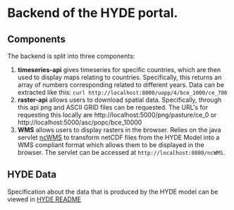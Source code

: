 # Backend of the HYDE portal. 
## Components
The backend is split into three components:
1) **timeseries-api** gives timeseries for specific countries, which are then used to display maps relating to countries. Specifically, this returns an array of numbers corresponding related to different years. Data can be extracted like this: `curl http://localhost:8000/uopp/4/bce_1000/ce_700`
2) **raster-api** allows users to download spatial data. Specifically, through this api png and ASCII GRID files can be requested. The URL's for requesting this locally are http://localhost:5000/png/pasture/ce_0 or http://localhost:5000/asc/popc/bce_10000
3) **WMS** allows users to display rasters in the browser. Relies on the java servlet [ncWMS](https://github.com/Reading-eScience-Centre/ncwms) to transform netCDF files from the HYDE Model into a WMS compliant format which allows them to be displayed in the browser. The servlet can be accessed at `http://localhost:8080/ncWMS`.
## HYDE Data
Specification about the data that is produced by the HYDE model can be viewed in [HYDE README](./README-HYDE-MODEL-v3.3.txt) 
